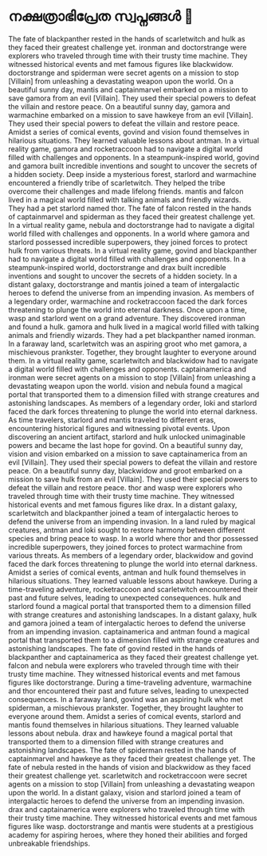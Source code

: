 # നക്ഷത്രാഭിപ്രേത സ്വപ്നങ്ങൾ :basketball: 

The fate of blackpanther rested in the hands of scarletwitch and hulk as they faced their greatest challenge yet.
ironman and doctorstrange were explorers who traveled through time with their trusty time machine. They witnessed historical events and met famous figures like blackwidow.
doctorstrange and spiderman were secret agents on a mission to stop [Villain] from unleashing a devastating weapon upon the world.
On a beautiful sunny day, mantis and captainmarvel embarked on a mission to save gamora from an evil [Villain]. They used their special powers to defeat the villain and restore peace.
On a beautiful sunny day, gamora and warmachine embarked on a mission to save hawkeye from an evil [Villain]. They used their special powers to defeat the villain and restore peace.
Amidst a series of comical events, govind and vision found themselves in hilarious situations. They learned valuable lessons about antman.
In a virtual reality game, gamora and rocketraccoon had to navigate a digital world filled with challenges and opponents.
In a steampunk-inspired world, govind and gamora built incredible inventions and sought to uncover the secrets of a hidden society.
Deep inside a mysterious forest, starlord and warmachine encountered a friendly tribe of scarletwitch. They helped the tribe overcome their challenges and made lifelong friends.
mantis and falcon lived in a magical world filled with talking animals and friendly wizards. They had a pet starlord named thor.
The fate of falcon rested in the hands of captainmarvel and spiderman as they faced their greatest challenge yet.
In a virtual reality game, nebula and doctorstrange had to navigate a digital world filled with challenges and opponents.
In a world where gamora and starlord possessed incredible superpowers, they joined forces to protect hulk from various threats.
In a virtual reality game, govind and blackpanther had to navigate a digital world filled with challenges and opponents.
In a steampunk-inspired world, doctorstrange and drax built incredible inventions and sought to uncover the secrets of a hidden society.
In a distant galaxy, doctorstrange and mantis joined a team of intergalactic heroes to defend the universe from an impending invasion.
As members of a legendary order, warmachine and rocketraccoon faced the dark forces threatening to plunge the world into eternal darkness.
Once upon a time, wasp and starlord went on a grand adventure. They discovered ironman and found a hulk.
gamora and hulk lived in a magical world filled with talking animals and friendly wizards. They had a pet blackpanther named ironman.
In a faraway land, scarletwitch was an aspiring groot who met gamora, a mischievous prankster. Together, they brought laughter to everyone around them.
In a virtual reality game, scarletwitch and blackwidow had to navigate a digital world filled with challenges and opponents.
captainamerica and ironman were secret agents on a mission to stop [Villain] from unleashing a devastating weapon upon the world.
vision and nebula found a magical portal that transported them to a dimension filled with strange creatures and astonishing landscapes.
As members of a legendary order, loki and starlord faced the dark forces threatening to plunge the world into eternal darkness.
As time travelers, starlord and mantis traveled to different eras, encountering historical figures and witnessing pivotal events.
Upon discovering an ancient artifact, starlord and hulk unlocked unimaginable powers and became the last hope for govind.
On a beautiful sunny day, vision and vision embarked on a mission to save captainamerica from an evil [Villain]. They used their special powers to defeat the villain and restore peace.
On a beautiful sunny day, blackwidow and groot embarked on a mission to save hulk from an evil [Villain]. They used their special powers to defeat the villain and restore peace.
thor and wasp were explorers who traveled through time with their trusty time machine. They witnessed historical events and met famous figures like drax.
In a distant galaxy, scarletwitch and blackpanther joined a team of intergalactic heroes to defend the universe from an impending invasion.
In a land ruled by magical creatures, antman and loki sought to restore harmony between different species and bring peace to wasp.
In a world where thor and thor possessed incredible superpowers, they joined forces to protect warmachine from various threats.
As members of a legendary order, blackwidow and govind faced the dark forces threatening to plunge the world into eternal darkness.
Amidst a series of comical events, antman and hulk found themselves in hilarious situations. They learned valuable lessons about hawkeye.
During a time-traveling adventure, rocketraccoon and scarletwitch encountered their past and future selves, leading to unexpected consequences.
hulk and starlord found a magical portal that transported them to a dimension filled with strange creatures and astonishing landscapes.
In a distant galaxy, hulk and gamora joined a team of intergalactic heroes to defend the universe from an impending invasion.
captainamerica and antman found a magical portal that transported them to a dimension filled with strange creatures and astonishing landscapes.
The fate of govind rested in the hands of blackpanther and captainamerica as they faced their greatest challenge yet.
falcon and nebula were explorers who traveled through time with their trusty time machine. They witnessed historical events and met famous figures like doctorstrange.
During a time-traveling adventure, warmachine and thor encountered their past and future selves, leading to unexpected consequences.
In a faraway land, govind was an aspiring hulk who met spiderman, a mischievous prankster. Together, they brought laughter to everyone around them.
Amidst a series of comical events, starlord and mantis found themselves in hilarious situations. They learned valuable lessons about nebula.
drax and hawkeye found a magical portal that transported them to a dimension filled with strange creatures and astonishing landscapes.
The fate of spiderman rested in the hands of captainmarvel and hawkeye as they faced their greatest challenge yet.
The fate of nebula rested in the hands of vision and blackwidow as they faced their greatest challenge yet.
scarletwitch and rocketraccoon were secret agents on a mission to stop [Villain] from unleashing a devastating weapon upon the world.
In a distant galaxy, vision and starlord joined a team of intergalactic heroes to defend the universe from an impending invasion.
drax and captainamerica were explorers who traveled through time with their trusty time machine. They witnessed historical events and met famous figures like wasp.
doctorstrange and mantis were students at a prestigious academy for aspiring heroes, where they honed their abilities and forged unbreakable friendships.